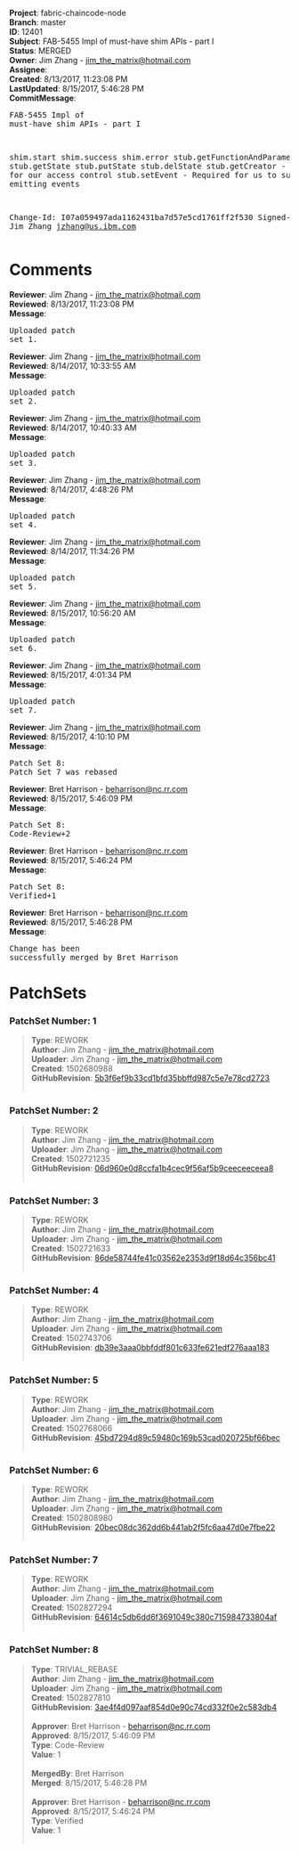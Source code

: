 <strong>Project</strong>: fabric-chaincode-node<br><strong>Branch</strong>: master<br><strong>ID</strong>: 12401<br><strong>Subject</strong>: FAB-5455 Impl of must-have shim APIs - part I<br><strong>Status</strong>: MERGED<br><strong>Owner</strong>: Jim Zhang - jim_the_matrix@hotmail.com<br><strong>Assignee</strong>:<br><strong>Created</strong>: 8/13/2017, 11:23:08 PM<br><strong>LastUpdated</strong>: 8/15/2017, 5:46:28 PM<br><strong>CommitMessage</strong>:<br><pre>FAB-5455 Impl of must-have shim APIs - part I

shim.start
shim.success
shim.error
stub.getFunctionAndParameters
stub.getState
stub.putState
stub.delState
stub.getCreator - Fundamental for our access control
stub.setEvent - Required for us to support emitting events

Change-Id: I07a059497ada1162431ba7d57e5cd1761ff2f530
Signed-off-by: Jim Zhang <jzhang@us.ibm.com>
</pre><h1>Comments</h1><strong>Reviewer</strong>: Jim Zhang - jim_the_matrix@hotmail.com<br><strong>Reviewed</strong>: 8/13/2017, 11:23:08 PM<br><strong>Message</strong>: <pre>Uploaded patch set 1.</pre><strong>Reviewer</strong>: Jim Zhang - jim_the_matrix@hotmail.com<br><strong>Reviewed</strong>: 8/14/2017, 10:33:55 AM<br><strong>Message</strong>: <pre>Uploaded patch set 2.</pre><strong>Reviewer</strong>: Jim Zhang - jim_the_matrix@hotmail.com<br><strong>Reviewed</strong>: 8/14/2017, 10:40:33 AM<br><strong>Message</strong>: <pre>Uploaded patch set 3.</pre><strong>Reviewer</strong>: Jim Zhang - jim_the_matrix@hotmail.com<br><strong>Reviewed</strong>: 8/14/2017, 4:48:26 PM<br><strong>Message</strong>: <pre>Uploaded patch set 4.</pre><strong>Reviewer</strong>: Jim Zhang - jim_the_matrix@hotmail.com<br><strong>Reviewed</strong>: 8/14/2017, 11:34:26 PM<br><strong>Message</strong>: <pre>Uploaded patch set 5.</pre><strong>Reviewer</strong>: Jim Zhang - jim_the_matrix@hotmail.com<br><strong>Reviewed</strong>: 8/15/2017, 10:56:20 AM<br><strong>Message</strong>: <pre>Uploaded patch set 6.</pre><strong>Reviewer</strong>: Jim Zhang - jim_the_matrix@hotmail.com<br><strong>Reviewed</strong>: 8/15/2017, 4:01:34 PM<br><strong>Message</strong>: <pre>Uploaded patch set 7.</pre><strong>Reviewer</strong>: Jim Zhang - jim_the_matrix@hotmail.com<br><strong>Reviewed</strong>: 8/15/2017, 4:10:10 PM<br><strong>Message</strong>: <pre>Patch Set 8: Patch Set 7 was rebased</pre><strong>Reviewer</strong>: Bret Harrison - beharrison@nc.rr.com<br><strong>Reviewed</strong>: 8/15/2017, 5:46:09 PM<br><strong>Message</strong>: <pre>Patch Set 8: Code-Review+2</pre><strong>Reviewer</strong>: Bret Harrison - beharrison@nc.rr.com<br><strong>Reviewed</strong>: 8/15/2017, 5:46:24 PM<br><strong>Message</strong>: <pre>Patch Set 8: Verified+1</pre><strong>Reviewer</strong>: Bret Harrison - beharrison@nc.rr.com<br><strong>Reviewed</strong>: 8/15/2017, 5:46:28 PM<br><strong>Message</strong>: <pre>Change has been successfully merged by Bret Harrison</pre><h1>PatchSets</h1><h3>PatchSet Number: 1</h3><blockquote><strong>Type</strong>: REWORK<br><strong>Author</strong>: Jim Zhang - jim_the_matrix@hotmail.com<br><strong>Uploader</strong>: Jim Zhang - jim_the_matrix@hotmail.com<br><strong>Created</strong>: 1502680988<br><strong>GitHubRevision</strong>: [5b3f6ef9b33cd1bfd35bbffd987c5e7e78cd2723](https://github.com/hyperledger/fabric-chaincode-node/commit/5b3f6ef9b33cd1bfd35bbffd987c5e7e78cd2723)<br><br></blockquote><h3>PatchSet Number: 2</h3><blockquote><strong>Type</strong>: REWORK<br><strong>Author</strong>: Jim Zhang - jim_the_matrix@hotmail.com<br><strong>Uploader</strong>: Jim Zhang - jim_the_matrix@hotmail.com<br><strong>Created</strong>: 1502721235<br><strong>GitHubRevision</strong>: [06d960e0d8ccfa1b4cec9f56af5b9ceeceeceea8](https://github.com/hyperledger/fabric-chaincode-node/commit/06d960e0d8ccfa1b4cec9f56af5b9ceeceeceea8)<br><br></blockquote><h3>PatchSet Number: 3</h3><blockquote><strong>Type</strong>: REWORK<br><strong>Author</strong>: Jim Zhang - jim_the_matrix@hotmail.com<br><strong>Uploader</strong>: Jim Zhang - jim_the_matrix@hotmail.com<br><strong>Created</strong>: 1502721633<br><strong>GitHubRevision</strong>: [86de58744fe41c03562e2353d9f18d64c356bc41](https://github.com/hyperledger/fabric-chaincode-node/commit/86de58744fe41c03562e2353d9f18d64c356bc41)<br><br></blockquote><h3>PatchSet Number: 4</h3><blockquote><strong>Type</strong>: REWORK<br><strong>Author</strong>: Jim Zhang - jim_the_matrix@hotmail.com<br><strong>Uploader</strong>: Jim Zhang - jim_the_matrix@hotmail.com<br><strong>Created</strong>: 1502743706<br><strong>GitHubRevision</strong>: [db39e3aaa0bbfddf801c633fe621edf276aaa183](https://github.com/hyperledger/fabric-chaincode-node/commit/db39e3aaa0bbfddf801c633fe621edf276aaa183)<br><br></blockquote><h3>PatchSet Number: 5</h3><blockquote><strong>Type</strong>: REWORK<br><strong>Author</strong>: Jim Zhang - jim_the_matrix@hotmail.com<br><strong>Uploader</strong>: Jim Zhang - jim_the_matrix@hotmail.com<br><strong>Created</strong>: 1502768066<br><strong>GitHubRevision</strong>: [45bd7294d89c59480c169b53cad020725bf66bec](https://github.com/hyperledger/fabric-chaincode-node/commit/45bd7294d89c59480c169b53cad020725bf66bec)<br><br></blockquote><h3>PatchSet Number: 6</h3><blockquote><strong>Type</strong>: REWORK<br><strong>Author</strong>: Jim Zhang - jim_the_matrix@hotmail.com<br><strong>Uploader</strong>: Jim Zhang - jim_the_matrix@hotmail.com<br><strong>Created</strong>: 1502808980<br><strong>GitHubRevision</strong>: [20bec08dc362dd6b441ab2f5fc6aa47d0e7fbe22](https://github.com/hyperledger/fabric-chaincode-node/commit/20bec08dc362dd6b441ab2f5fc6aa47d0e7fbe22)<br><br></blockquote><h3>PatchSet Number: 7</h3><blockquote><strong>Type</strong>: REWORK<br><strong>Author</strong>: Jim Zhang - jim_the_matrix@hotmail.com<br><strong>Uploader</strong>: Jim Zhang - jim_the_matrix@hotmail.com<br><strong>Created</strong>: 1502827294<br><strong>GitHubRevision</strong>: [64614c5db6dd6f3691049c380c715984733804af](https://github.com/hyperledger/fabric-chaincode-node/commit/64614c5db6dd6f3691049c380c715984733804af)<br><br></blockquote><h3>PatchSet Number: 8</h3><blockquote><strong>Type</strong>: TRIVIAL_REBASE<br><strong>Author</strong>: Jim Zhang - jim_the_matrix@hotmail.com<br><strong>Uploader</strong>: Jim Zhang - jim_the_matrix@hotmail.com<br><strong>Created</strong>: 1502827810<br><strong>GitHubRevision</strong>: [3ae4f4d097aaf854d0e90c74cd332f0e2c583db4](https://github.com/hyperledger/fabric-chaincode-node/commit/3ae4f4d097aaf854d0e90c74cd332f0e2c583db4)<br><br><strong>Approver</strong>: Bret Harrison - beharrison@nc.rr.com<br><strong>Approved</strong>: 8/15/2017, 5:46:09 PM<br><strong>Type</strong>: Code-Review<br><strong>Value</strong>: 1<br><br><strong>MergedBy</strong>: Bret Harrison<br><strong>Merged</strong>: 8/15/2017, 5:46:28 PM<br><br><strong>Approver</strong>: Bret Harrison - beharrison@nc.rr.com<br><strong>Approved</strong>: 8/15/2017, 5:46:24 PM<br><strong>Type</strong>: Verified<br><strong>Value</strong>: 1<br><br></blockquote>